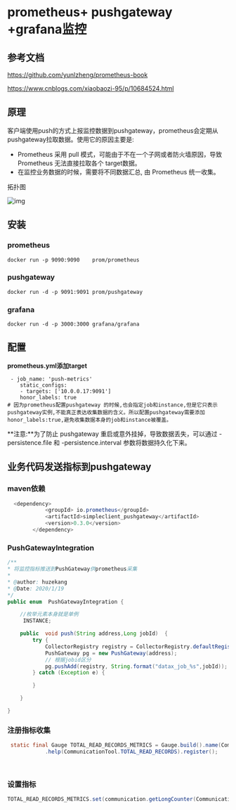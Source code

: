 # prometheus+ pushgateway +grafana监控

## 参考文档

https://github.com/yunlzheng/prometheus-book

https://www.cnblogs.com/xiaobaozi-95/p/10684524.html



## 原理

客户端使用push的方式上报监控数据到pushgateway，prometheus会定期从pushgateway拉取数据。使用它的原因主要是:

- Prometheus 采用 pull 模式，可能由于不在一个子网或者防火墙原因，导致Prometheus 无法直接拉取各个 target数据。
- 在监控业务数据的时候，需要将不同数据汇总, 由 Prometheus 统一收集。

拓扑图

![img](https://img2018.cnblogs.com/blog/1364152/201904/1364152-20190410162338318-1205085018.png)

## 安装

### prometheus

```
docker run -p 9090:9090    prom/prometheus
```



### pushgateway

```
docker run -d -p 9091:9091 prom/pushgateway
```



### grafana

```
docker run -d -p 3000:3000 grafana/grafana
```



## 配置

**prometheus.yml添加target**

```
 - job_name: 'push-metrics'
    static_configs:
    - targets: ['10.0.0.17:9091']
    honor_labels: true
# 因为prometheus配置pushgateway 的时候,也会指定job和instance,但是它只表示pushgateway实例,不能真正表达收集数据的含义。所以配置pushgateway需要添加honor_labels:true,避免收集数据本身的job和instance被覆盖。
```

 **注意:**为了防止 pushgateway 重启或意外挂掉，导致数据丢失，可以通过 -persistence.file 和 -persistence.interval 参数将数据持久化下来。



## 业务代码发送指标到pushgateway

### maven依赖

```java
  <dependency>
            <groupId> io.prometheus</groupId>
            <artifactId>simpleclient_pushgateway</artifactId>
            <version>0.3.0</version>
        </dependency>
```

### PushGatewayIntegration

```java
/**
* 将监控指标推送到PushGateway供prometheus采集
*
* @author: huzekang
* @Date: 2020/1/19
*/
public enum  PushGatewayIntegration {

    //枚举元素本身就是单例
     INSTANCE;

    public  void push(String address,Long jobId)  {
        try {
            CollectorRegistry registry = CollectorRegistry.defaultRegistry;
            PushGateway pg = new PushGateway(address);
            // 根据jobid区分
            pg.pushAdd(registry, String.format("datax_job_%s",jobId));
        } catch (Exception e) {

        }

    }

}
```



### 注册指标收集

```java
 static final Gauge TOTAL_READ_RECORDS_METRICS = Gauge.build().name(CommunicationTool.TOTAL_READ_RECORDS)
            .help(CommunicationTool.TOTAL_READ_RECORDS).register();
            
            
```

### 设置指标

```JAVA
TOTAL_READ_RECORDS_METRICS.set(communication.getLongCounter(CommunicationTool.TOTAL_READ_RECORDS));
```



